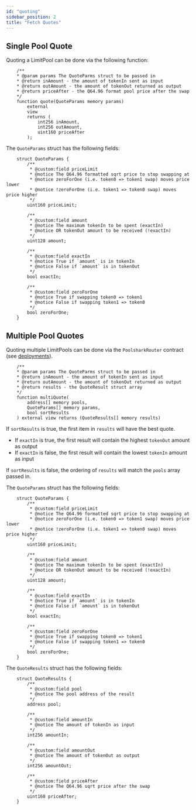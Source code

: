 ```yaml
---
id: "quoting"
sidebar_position: 2
title: "Fetch Quotes"
---
```


## Single Pool Quote

Quoting a LimitPool can be done via the following function:

```solidity
    /**
    * @param params The QuoteParms struct to be passed in
    * @return inAmount - the amount of tokenIn sent as input
    * @return outAmount - the amount of tokenOut returned as output
    * @return priceAfter - the Q64.96 format pool price after the swap 
    */
    function quote(QuoteParams memory params)
        external
        view
        returns (
            int256 inAmount,
            int256 outAmount,
            uint160 priceAfter
        );
```

The `QuoteParams` struct has the following fields:

```solidity
    struct QuoteParams {
        /**
         * @custom:field priceLimit
         * @notice The Q64.96 formatted sqrt price to stop swapping at
         * @notice zeroForOne (i.e. token0 => token1 swap) moves price lower
         * @notice !zeroForOne (i.e. token1 => token0 swap) moves price higher
         */
        uint160 priceLimit;

        /**
         * @custom:field amount
         * @notice The maximum tokenIn to be spent (exactIn)
         * @notice OR tokenOut amount to be received (!exactIn)
         */
        uint128 amount;

        /**
         * @custom:field exactIn
         * @notice True if `amount` is in tokenIn
         * @notice False if `amount` is in tokenOut
         */
        bool exactIn;

        /**
         * @custom:field zeroForOne
         * @notice True if swapping token0 => token1
         * @notice False if swapping token1 => token0
         */
        bool zeroForOne;
    }
```

## Multiple Pool Quotes

Quoting multiple LimitPools can be done via the `PoolsharkRouter` contract (see [deployments](/contracts/limit/deployments)).

```solidity
    /**
    * @param params The QuoteParms struct to be passed in
    * @return inAmount - the amount of tokenIn sent as input
    * @return outAmount - the amount of tokenOut returned as output
    * @return results - the QuoteResult struct array 
    */
    function multiQuote(
        address[] memory pools,
        QuoteParams[] memory params,
        bool sortResults
    ) external view returns (QuoteResults[] memory results)
```

If `sortResults` is true, the first item in `results` will have the best quote.
- If `exactIn` is true, the first result will contain the highest `tokenOut` amount as output
- If `exactIn` is false, the first result will contain the lowest `tokenIn` amount as input

If `sortResults` is false, the ordering of `results` will match the `pools` array passed in.

The `QuoteParams` struct has the following fields:

```solidity
    struct QuoteParams {
        /**
         * @custom:field priceLimit
         * @notice The Q64.96 formatted sqrt price to stop swapping at
         * @notice zeroForOne (i.e. token0 => token1 swap) moves price lower
         * @notice !zeroForOne (i.e. token1 => token0 swap) moves price higher
         */
        uint160 priceLimit;

        /**
         * @custom:field amount
         * @notice The maximum tokenIn to be spent (exactIn)
         * @notice OR tokenOut amount to be received (!exactIn)
         */
        uint128 amount;

        /**
         * @custom:field exactIn
         * @notice True if `amount` is in tokenIn
         * @notice False if `amount` is in tokenOut
         */
        bool exactIn;

        /**
         * @custom:field zeroForOne
         * @notice True if swapping token0 => token1
         * @notice False if swapping token1 => token0
         */
        bool zeroForOne;
    }
```

The `QuoteResults` struct has the following fields:
```solidity
    struct QuoteResults {
        /**
         * @custom:field pool
         * @notice The pool address of the result
         */
        address pool;

        /**
         * @custom:field amountIn
         * @notice The amount of tokenIn as input
         */
        int256 amountIn;

        /**
         * @custom:field amountOut
         * @notice The amount of tokenOut as output
         */
        int256 amountOut;
        
        /**
         * @custom:field priceAfter
         * @notice The Q64.96 sqrt price after the swap
         */
        uint160 priceAfter;
    }
```
